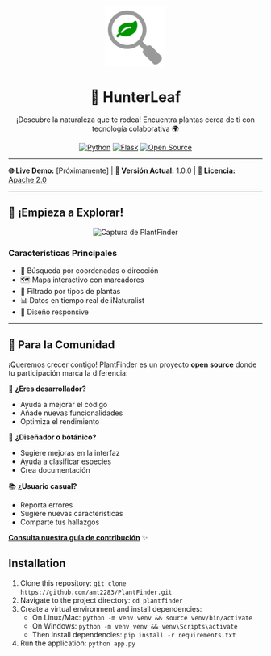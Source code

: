 <div align="center">
  <img src="Logo%20PlantFinder.png" alt="PlantFinder Logo" width="120">
  <h1>🌿 HunterLeaf</h1>
  <p>¡Descubre la naturaleza que te rodea! Encuentra plantas cerca de ti con tecnología colaborativa 🌍</p>
  
  [![Python](https://img.shields.io/badge/Python-3.8%2B-blue?logo=python)](https://python.org)
  [![Flask](https://img.shields.io/badge/Framework-Flask-green?logo=flask)](https://flask.palletsprojects.com/)
  [![Open Source](https://img.shields.io/badge/Open%20Source-❤%EF%B8%8F-red)](https://opensource.org)
</div>

---

**🌐 Live Demo:** [Próximamente] | **📌 Versión Actual:** 1.0.0 | **📜 Licencia:** [Apache 2.0](LICENSE)

---

## 🚀 ¡Empieza a Explorar!

<div align="center">
  <img src="screenshot.png" alt="Captura de PlantFinder" width="800">
</div>

### Características Principales
- 📍 Búsqueda por coordenadas o dirección
- 🗺 Mapa interactivo con marcadores
- 🌱 Filtrado por tipos de plantas
- 📊 Datos en tiempo real de iNaturalist
- 📱 Diseño responsive

---

## 👥 Para la Comunidad

¡Queremos crecer contigo! PlantFinder es un proyecto **open source** donde tu participación marca la diferencia:

🔧 **¿Eres desarrollador?**  
- Ayuda a mejorar el código
- Añade nuevas funcionalidades
- Optimiza el rendimiento

🎨 **¿Diseñador o botánico?**  
- Sugiere mejoras en la interfaz
- Ayuda a clasificar especies
- Crea documentación

📚 **¿Usuario casual?**  
- Reporta errores
- Sugiere nuevas características
- Comparte tus hallazgos

**[Consulta nuestra guía de contribución](CONTRIBUTING.md)** ✨

## Installation

1. Clone this repository: `git clone https://github.com/amt2283/PlantFinder.git`
2. Navigate to the project directory: `cd plantfinder`
3. Create a virtual environment and install dependencies:
   - On Linux/Mac: `python -m venv venv && source venv/bin/activate`
   - On Windows: `python -m venv venv && venv\Scripts\activate`
   - Then install dependencies: `pip install -r requirements.txt`
4. Run the application: `python app.py`
